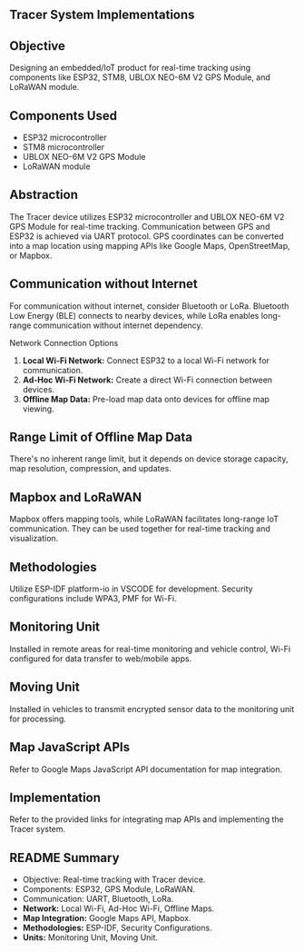 ## Tracer System Implementations

## Objective

Designing an embedded/IoT product for real-time tracking using components like ESP32, STM8, UBLOX NEO-6M V2 GPS Module, and LoRaWAN module.

## Components Used
- ESP32 microcontroller
- STM8 microcontroller
- UBLOX NEO-6M V2 GPS Module
- LoRaWAN module

## Abstraction
The Tracer device utilizes ESP32 microcontroller and UBLOX NEO-6M V2 GPS Module for real-time tracking. Communication between GPS and ESP32 is achieved via UART protocol. GPS coordinates can be converted into a map location using mapping APIs like Google Maps, OpenStreetMap, or Mapbox.

## Communication without Internet
For communication without internet, consider Bluetooth or LoRa. Bluetooth Low Energy (BLE) connects to nearby devices, while LoRa enables long-range communication without internet dependency.

Network Connection Options
1. **Local Wi-Fi Network:** Connect ESP32 to a local Wi-Fi network for communication.
2. **Ad-Hoc Wi-Fi Network:** Create a direct Wi-Fi connection between devices.
3. **Offline Map Data:** Pre-load map data onto devices for offline map viewing.

## Range Limit of Offline Map Data
There's no inherent range limit, but it depends on device storage capacity, map resolution, compression, and updates.

## Mapbox and LoRaWAN
Mapbox offers mapping tools, while LoRaWAN facilitates long-range IoT communication. They can be used together for real-time tracking and visualization.

## Methodologies
Utilize ESP-IDF platform-io in VSCODE for development. Security configurations include WPA3, PMF for Wi-Fi.

## Monitoring Unit
Installed in remote areas for real-time monitoring and vehicle control, Wi-Fi configured for data transfer to web/mobile apps.

## Moving Unit
Installed in vehicles to transmit encrypted sensor data to the monitoring unit for processing.

## Map JavaScript APIs
Refer to Google Maps JavaScript API documentation for map integration.

## Implementation
Refer to the provided links for integrating map APIs and implementing the Tracer system.
## README Summary
- Objective: Real-time tracking with Tracer device.
- Components: ESP32, GPS Module, LoRaWAN.
- Communication: UART, Bluetooth, LoRa.
- **Network:** Local Wi-Fi, Ad-Hoc Wi-Fi, Offline Maps.
- **Map Integration:** Google Maps API, Mapbox.
- **Methodologies:** ESP-IDF, Security Configurations.
- **Units:** Monitoring Unit, Moving Unit.



